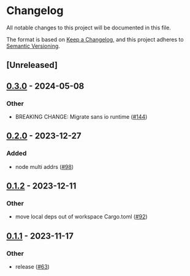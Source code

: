 # Changelog
All notable changes to this project will be documented in this file.

The format is based on [Keep a Changelog](https://keepachangelog.com/en/1.0.0/),
and this project adheres to [Semantic Versioning](https://semver.org/spec/v2.0.0.html).

## [Unreleased]

## [0.3.0](https://github.com/luongngocminh/decentralized-sdn/compare/atm0s-sdn-identity-v0.2.0...atm0s-sdn-identity-v0.3.0) - 2024-05-08

### Other
- BREAKING CHANGE: Migrate sans io runtime ([#144](https://github.com/luongngocminh/decentralized-sdn/pull/144))

## [0.2.0](https://github.com/8xFF/atm0s-sdn/compare/atm0s-sdn-identity-v0.1.2...atm0s-sdn-identity-v0.2.0) - 2023-12-27

### Added
- node multi addrs ([#98](https://github.com/8xFF/atm0s-sdn/pull/98))

## [0.1.2](https://github.com/8xFF/atm0s-sdn/compare/atm0s-sdn-identity-v0.1.1...atm0s-sdn-identity-v0.1.2) - 2023-12-11

### Other
- move local deps out of workspace Cargo.toml ([#92](https://github.com/8xFF/atm0s-sdn/pull/92))

## [0.1.1](https://github.com/8xFF/atm0s-sdn/compare/atm0s-sdn-identity-v0.1.0...atm0s-sdn-identity-v0.1.1) - 2023-11-17

### Other
- release ([#63](https://github.com/8xFF/atm0s-sdn/pull/63))
